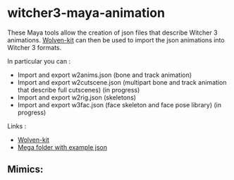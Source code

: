 # witcher3-maya-animation
These Maya tools allow the creation of json files that describe Witcher 3 animations. [Wolven-kit](https://github.com/Traderain/Wolven-kit) can then be used to import the json animations into Witcher 3 formats.

In particular you can : 
- Import and export w2anims.json (bone and track animation)
- Import and export w2cutscene.json (multipart bone and track animation that describe full cutscenes) (in progress)
- Import and export w2rig.json (skeletons)
- Import and export w3fac.json (face skeleton and face pose library) (in progress)

Links :
- [Wolven-kit](https://github.com/Traderain/Wolven-kit)
- [Mega folder with example json](https://mega.nz/folder/EyZjkawT#rmXWyanHjtX8r3X_GEyIwg)


Mimics:
--------------------------

